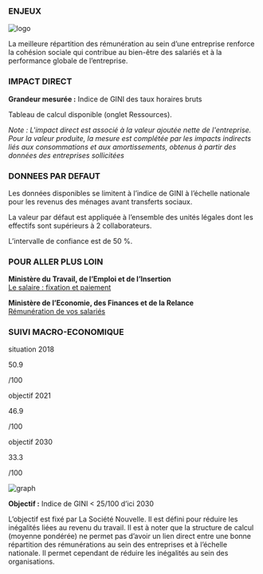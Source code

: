 ### ENJEUX

<div id="strip-odd" className="strip">
    <img id="logo-odd" src=/resources/odd_dis.png alt="logo"/>
</div>

La meilleure répartition des rémunération au sein d’une entreprise renforce la cohésion sociale qui contribue au bien-être des salariés et à la performance globale de l’entreprise.

### IMPACT DIRECT

**Grandeur mesurée :** Indice de GINI des taux horaires bruts

Tableau de calcul disponible (onglet Ressources).

*Note : L'impact direct est associé à la valeur ajoutée nette de l'entreprise. Pour la valeur produite, la mesure est complétée par les impacts indirects liés aux consommations et aux amortissements, obtenus à partir des données des entreprises sollicitées*

### DONNEES PAR DEFAUT

Les données disponibles se limitent à l’indice de GINI à l’échelle nationale pour les revenus des ménages avant transferts sociaux.

La valeur par défaut est appliquée à l’ensemble des unités légales dont les effectifs sont supérieurs à 2 collaborateurs.

L’intervalle de confiance est de 50 %.

### POUR ALLER PLUS LOIN

**Ministère du Travail, de l’Emploi et de l’Insertion**  
[Le salaire : fixation et paiement](https://travail-emploi.gouv.fr/droit-du-travail/la-remuneration/article/le-salaire-fixation-et-paiement)

**Ministère de l’Economie, des Finances et de la Relance**  
[Rémunération de vos salariés](https://www.economie.gouv.fr/entreprises/remuneration-salaries)

### SUIVI MACRO-ECONOMIQUE

<div class="references-blocks">
    <div id="block-1">
    <p id="titre-block">situation 2018</p>
    <p id="value-block">50.9</p>
    <p id="unit-block">/100</p>
    </div>
    <div id="block-2">
    <p id="titre-block">objectif 2021</p>
    <p id="value-block">46.9</p>
    <p id="unit-block">/100</p>
    </div>
    <div id="block-3">
    <p id="titre-block">objectif 2030</p>
    <p id="value-block">33.3</p>
    <p id="unit-block">/100</p>
    </div>
</div>

<div id="graph">
    <img id="graph-img" src="/graphics/DIS_Graphe-fr.png" alt="graph"/>
</div>

**Objectif :** Indice de GINI < 25/100 d’ici 2030

L’objectif est fixé par La Société Nouvelle. Il est défini pour réduire les inégalités liées au revenu du travail. Il est à noter que la structure de calcul (moyenne pondérée) ne permet pas d’avoir un lien direct entre une bonne répartition des rémunérations au sein des entreprises et à l’échelle nationale. Il permet cependant de réduire les inégalités au sein des organisations.